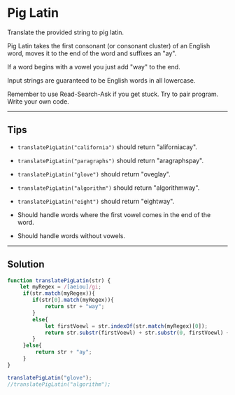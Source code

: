 # Pig Latin

Translate the provided string to pig latin.

Pig Latin takes the first consonant (or consonant cluster) of an English word, moves it to the end of the word and suffixes an "ay".

If a word begins with a vowel you just add "way" to the end.

Input strings are guaranteed to be English words in all lowercase.

Remember to use Read-Search-Ask if you get stuck. Try to pair program. Write your own code.

---

## Tips

- `translatePigLatin("california")` should return "aliforniacay".

- `translatePigLatin("paragraphs")` should return "aragraphspay".

- `translatePigLatin("glove")` should return "oveglay".

- `translatePigLatin("algorithm")` should return "algorithmway".

- `translatePigLatin("eight")` should return "eightway".

- Should handle words where the first vowel comes in the end of the word.

- Should handle words without vowels.

---

## Solution

```js
function translatePigLatin(str) {
    let myRegex = /[aeiou]/gi;
     if(str.match(myRegex)){
        if(str[0].match(myRegex)){
            return str + "way";
        }
        else{
            let firstVoewl = str.indexOf(str.match(myRegex)[0]);
            return str.substr(firstVoewl) + str.substr(0, firstVoewl) + 'ay';
        }
     }else{
         return str + "ay";
     }
}

translatePigLatin("glove");
//translatePigLatin("algorithm");
```
